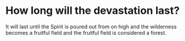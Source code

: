 # How long will the devastation last?

It will last until the Spirit is poured out from on high and the wilderness becomes a fruitful field and the fruitful field is considered a forest.
